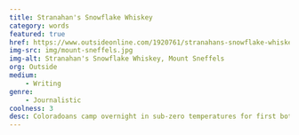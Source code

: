 ```yaml
---
title: Stranahan's Snowflake Whiskey
category: words
featured: true
href: https://www.outsideonline.com/1920761/stranahans-snowflake-whiskey
img-src: img/mount-sneffels.jpg
img-alt: Stranahan's Snowflake Whiskey, Mount Sneffels
org: Outside
medium:
    - Writing
genre: 
    - Journalistic
coolness: 3
desc: Coloradoans camp overnight in sub-zero temperatures for first bottle of covered whiskey.
---
```

